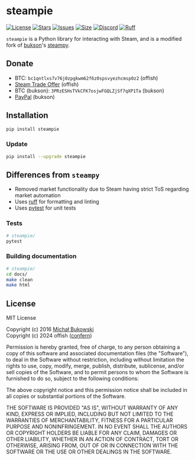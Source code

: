 # steampie
[![License](https://img.shields.io/github/license/offish/steampie.svg)](https://github.com/offish/steampie/blob/master/LICENSE)
[![Stars](https://img.shields.io/github/stars/offish/steampie.svg)](https://github.com/offish/steampie/stargazers)
[![Issues](https://img.shields.io/github/issues/offish/steampie.svg)](https://github.com/offish/steampie/issues)
[![Size](https://img.shields.io/github/repo-size/offish/steampie.svg)](https://github.com/offish/steampie)
[![Discord](https://img.shields.io/discord/467040686982692865?color=7289da&label=Discord&logo=discord)](https://discord.gg/t8nHSvA)
[![Ruff](https://img.shields.io/endpoint?url=https://raw.githubusercontent.com/astral-sh/ruff/main/assets/badge/v2.json)](https://github.com/astral-sh/ruff)

`steampie` is a Python library for interacting with Steam, and is a modified fork of [bukson](https://github.com/bukson)'s [steampy](https://github.com/bukson/steampy).

## Donate
* BTC: `bc1qntlxs7v76j0zpgkwm62f6z0spsvyezhcmsp0z2` (offish)
* [Steam Trade Offer](https://steamcommunity.com/tradeoffer/new/?partner=293059984&token=0-l_idZR) (offish)
* BTC (bukson): `3PRzESHsTVkCFK7osjwFGQLZjSf7qXP1Ta` (bukson)
* [PayPal](https://www.paypal.com/cgi-bin/webscr?cmd=_s-xclick&hosted_button_id=XC8BMJ8QRD9ZY) (bukson)

## Installation
```bash
pip install steampie
```

### Update
```bash
pip install --upgrade steampie
```

## Differences from `steampy`
<!-- * Added functionality for adding/removing friends -->
* Removed market functionality due to Steam having strict ToS regarding market automation
* Uses [ruff](https://github.com/astral-sh/ruff) for formatting and linting
* Uses [pytest](https://pytest.org/) for unit tests

<!-- ## Usage


## Examples


## Developing -->


### Tests
```bash
# steampie/
pytest
```

### Building documentation
```bash
# steampie/
cd docs/
make clean
make html
```

## License
MIT License

Copyright (c) 2016 [Michał Bukowski](mailto:gigibukson@gmail.com) <br>
Copyright (c) 2024 offish ([confern](https://steamcommunity.com/id/confern))

Permission is hereby granted, free of charge, to any person obtaining a copy
of this software and associated documentation files (the "Software"), to deal
in the Software without restriction, including without limitation the rights
to use, copy, modify, merge, publish, distribute, sublicense, and/or sell
copies of the Software, and to permit persons to whom the Software is
furnished to do so, subject to the following conditions:

The above copyright notice and this permission notice shall be included in all
copies or substantial portions of the Software.

THE SOFTWARE IS PROVIDED "AS IS", WITHOUT WARRANTY OF ANY KIND, EXPRESS OR
IMPLIED, INCLUDING BUT NOT LIMITED TO THE WARRANTIES OF MERCHANTABILITY,
FITNESS FOR A PARTICULAR PURPOSE AND NONINFRINGEMENT. IN NO EVENT SHALL THE
AUTHORS OR COPYRIGHT HOLDERS BE LIABLE FOR ANY CLAIM, DAMAGES OR OTHER
LIABILITY, WHETHER IN AN ACTION OF CONTRACT, TORT OR OTHERWISE, ARISING FROM,
OUT OF OR IN CONNECTION WITH THE SOFTWARE OR THE USE OR OTHER DEALINGS IN THE
SOFTWARE.
